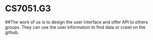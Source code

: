 # CS7051.G3

##The work of us is to design the user interface and offer API to others groups. They can use the user informatoin to find data or crawl on the github.
